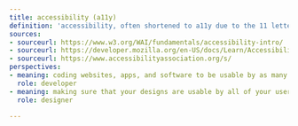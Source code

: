 ```yaml
---
title: accessibility (a11y)
definition: 'accessibility, often shortened to a11y due to the 11 letters between the "a" and the "y", is the measure of how usable your website is for all people, inclusive of disability and circumstance.'
sources:
- sourceurl: https://www.w3.org/WAI/fundamentals/accessibility-intro/
- sourceurl: https://developer.mozilla.org/en-US/docs/Learn/Accessibility/What_is_accessibility
- sourceurl: https://www.accessibilityassociation.org/s/
perspectives:
- meaning: coding websites, apps, and software to be usable by as many people as possible
  role: developer
- meaning: making sure that your designs are usable by all of your user groups
  role: designer

---
```

